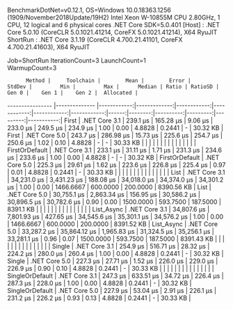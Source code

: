 
BenchmarkDotNet=v0.12.1, OS=Windows 10.0.18363.1256 (1909/November2018Update/19H2)
Intel Xeon W-10855M CPU 2.80GHz, 1 CPU, 12 logical and 6 physical cores
.NET Core SDK=5.0.401
  [Host]   : .NET Core 5.0.10 (CoreCLR 5.0.1021.41214, CoreFX 5.0.1021.41214), X64 RyuJIT
  ShortRun : .NET Core 3.1.19 (CoreCLR 4.700.21.41101, CoreFX 4.700.21.41603), X64 RyuJIT

Job=ShortRun  IterationCount=3  LaunchCount=1  
WarmupCount=3  

          Method |     Toolchain |        Mean |        Error |      StdDev |         Min |         Max |      Median | Ratio | RatioSD |     Gen 0 |    Gen 1 |    Gen 2 |  Allocated |
---------------- |-------------- |------------:|-------------:|------------:|------------:|------------:|------------:|------:|--------:|----------:|---------:|---------:|-----------:|
           First | .NET Core 3.1 |    239.1 μs |    165.28 μs |     9.06 μs |    233.0 μs |    249.5 μs |    234.9 μs |  1.00 |    0.00 |    4.8828 |   0.2441 |        - |   30.32 KB |
           First | .NET Core 5.0 |    243.7 μs |    286.98 μs |    15.73 μs |    225.6 μs |    254.7 μs |    250.6 μs |  1.02 |    0.10 |    4.8828 |        - |        - |   30.33 KB |
                 |               |             |              |             |             |             |             |       |         |           |          |          |            |
  FirstOrDefault | .NET Core 3.1 |    233.1 μs |     31.11 μs |     1.71 μs |    231.3 μs |    234.6 μs |    233.6 μs |  1.00 |    0.00 |    4.8828 |        - |        - |   30.32 KB |
  FirstOrDefault | .NET Core 5.0 |    225.3 μs |     29.61 μs |     1.62 μs |    223.6 μs |    226.8 μs |    225.4 μs |  0.97 |    0.01 |    4.8828 |   0.2441 |        - |   30.33 KB |
                 |               |             |              |             |             |             |             |       |         |           |          |          |            |
            List | .NET Core 3.1 | 34,231.0 μs |  3,431.23 μs |   188.08 μs | 34,018.0 μs | 34,374.0 μs | 34,301.2 μs |  1.00 |    0.00 | 1466.6667 | 600.0000 | 200.0000 | 8390.56 KB |
            List | .NET Core 5.0 | 30,755.1 μs |  2,863.34 μs |   156.95 μs | 30,586.2 μs | 30,896.5 μs | 30,782.6 μs |  0.90 |    0.00 | 1500.0000 | 593.7500 | 187.5000 |  8391.1 KB |
                 |               |             |              |             |             |             |             |       |         |           |          |          |            |
      List_Async | .NET Core 3.1 | 34,807.6 μs |  7,801.93 μs |   427.65 μs | 34,545.6 μs | 35,301.1 μs | 34,576.2 μs |  1.00 |    0.00 | 1466.6667 | 600.0000 | 200.0000 | 8391.52 KB |
      List_Async | .NET Core 5.0 | 33,287.2 μs | 35,864.12 μs | 1,965.83 μs | 31,324.5 μs | 35,256.1 μs | 33,281.1 μs |  0.96 |    0.07 | 1500.0000 | 593.7500 | 187.5000 | 8391.43 KB |
                 |               |             |              |             |             |             |             |       |         |           |          |          |            |
          Single | .NET Core 3.1 |    254.9 μs |    516.71 μs |    28.32 μs |    224.2 μs |    280.0 μs |    260.4 μs |  1.00 |    0.00 |    4.8828 |   0.2441 |        - |   30.32 KB |
          Single | .NET Core 5.0 |    227.3 μs |     27.71 μs |     1.52 μs |    226.0 μs |    229.0 μs |    226.9 μs |  0.90 |    0.10 |    4.8828 |   0.2441 |        - |   30.33 KB |
                 |               |             |              |             |             |             |             |       |         |           |          |          |            |
 SingleOrDefault | .NET Core 3.1 |    247.3 μs |    633.51 μs |    34.72 μs |    226.4 μs |    287.3 μs |    228.0 μs |  1.00 |    0.00 |    4.8828 |   0.2441 |        - |   30.32 KB |
 SingleOrDefault | .NET Core 5.0 |    227.9 μs |     53.04 μs |     2.91 μs |    226.1 μs |    231.2 μs |    226.2 μs |  0.93 |    0.13 |    4.8828 |   0.2441 |        - |   30.33 KB |

